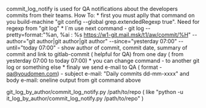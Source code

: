 commit_log_notify is used for QA notifications about the developers commits from their teams.
How To: 
    * first you must aplly that command on you build-machine "git config --global grep.extendedRegexp true". Need for regexp from "git log"
    * I`m use next command - git log --pretty=format:"%an, %ai : %s https://w1-git.mail.msk/t1/aw/commit/%H" --author="git author|git author|git author" --since="yesterday 07:00" --until="today 07:00" - show author of commit, commit date, summary of commit and link to gitlab-commit ( helpful for QA) from one day ( from yesterday 07:00 to today 07:00)
    * you can change command - to another git log or something else
    * finaly we send e-mail to QA ( format - qa@youdomen.com) - subject e-mail: "Daily commits dd-mm-xxxx" and body e-mail: oneline output from git command above

git_log_by_author/commit_log_notify.py /path/to/repo ( like "python -u it_log_by_author/commit_log_notify.py /path/to/repo" )

